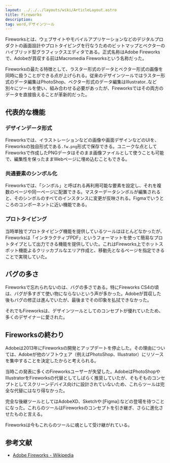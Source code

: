 ```yaml
---
layout: ../../../layouts/wiki/ArticleLayout.astro
title: Fireworks
description:
tag: word,デザインツール
---
```


Fireworksとは、ウェブサイトやモバイルアプリケーションなどのデジタルプロダクトの画面設計やプロトタイピングを行なうためのビットマップとベクターのハイブリッド型グラフィックスエディタである。正式名称はAdobe Fireworksで、Adobeが買収する前はMacromedia Fireworksという名称だった。

Fireworksの最たる特徴として、ラスター形式のデータとベクター形式の画像を同時に扱うことができる点が上げられる。従来のデザインツールではラスター形式のデータ編集はPhotoShop、ベクター形式のデータ編集はIllustrator..など別々にツールを使い、組み合わせる必要があったが、Fireworksではその両方のデータを直接扱えることが革新的だった。

## 代表的な機能

### デザインデータ形式
Fireworksでは、イラストレーションなどの画像や画面デザインなどのUIを、Fireworksの独自形式である`.fw.png`形式で保存できる。ユニークな点としてFireworksで作成したPNGデータはそのまま画像ファイルとして使うことも可能で、編集性を保ったままWebページに埋め込むこともできる。

### 共通要素のシンボル化
Fireworksでは、「シンボル」と呼ばれる再利用可能な要素を設定し、それを複数のページや同一ページに配置できる。マスターデータシンボルが編集されると、そのシンボルのすべてのインスタンスに変更が反映される。Figmaでいうところのコンポーネントに近い機能である。

### プロトタイピング

当時単独でプロトタイピング機能を提供しているツールはほとんどなかったが、Fireworksは「インタラクティブPDF」というフォーマットを使って簡易なプロトタイプとして出力できる機能を提供していた。これはFireworks上でホットスポット機能よるクリッカブルなエリア作成と、移動先となるページを指定できることで実現していた。

## バグの多さ

Fireworksで忘れられないのは、バグの多さである。特にFireworks CS4の頃は、バグが多すぎて使い物にならないという声が多かった。Adobeが買収した後もバグの修正は進んでいたが、最後までその印象を払拭できなかった。

それでもFireworksは、デザインツールとしてのコンセプトが優れていたため、多くのデザイナーに愛された。

## Fireworksの終わり

Adobeは2013年にFireworksの開発とアップデートを停止した。その理由については、Adobeが他のソフトウェア（例えばPhotoShop、Illustrator）にリソースを集中することを決定したからと考えられる。

当時この発表に多くのFireworksユーザーが失望した。AdobeはPhotoShopやIllustratorをFireworksの代替としてしばらく推奨していたが、そもそものコンセプトとしてスクリーンデバイス向けに設計されていないため、これらツールは完全な代替にはなり得なかった。

完全な後継ツールとしてはAdobeXD、Sketchや:[Figma]:などの登場を待つことになった。これらのツールはFireworksのコンセプトを引き継ぎ、さらに進化させたものと言える。

Fireworksは今もこれらのツールに魂として受け継がれている。


## 参考文献
- [Adobe Fireworks - Wikipedia](https://ja.wikipedia.org/wiki/Adobe_Fireworks)
